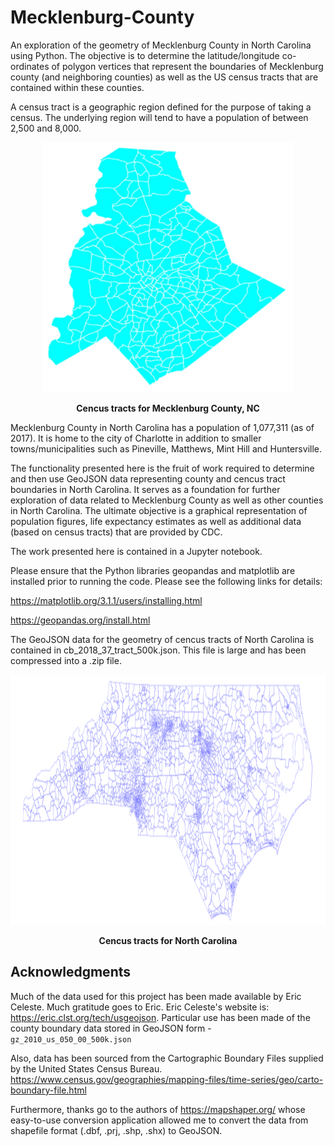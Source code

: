 # Mecklenburg-County
An exploration of the geometry of Mecklenburg County in North Carolina using Python. The objective is to determine the latitude/longitude co-ordinates of polygon vertices that represent the boundaries of Mecklenburg county (and neighboring counties) as well as the US census tracts that are contained within these counties.

A census tract is a geographic region defined for the purpose of taking a census. The underlying region will tend to have a population of between 2,500 and 8,000. 

<p align="center">
    <img src="https://raw.githubusercontent.com/JerryGreenough/Mecklenburg-County/master/mecktracts.png" width="400" height="400">  
</p>

<p align="center">
    <strong>Cencus tracts for Mecklenburg County, NC</strong>
</p>

Mecklenburg County in North Carolina has a population of 1,077,311 (as of 2017). It is home to the city of Charlotte in addition to smaller towns/municipalities such as Pineville, Matthews, Mint Hill and Huntersville.

The functionality presented here is the fruit of work required to determine and then use GeoJSON data representing county and cencus tract boundaries in North Carolina. It serves as a foundation for further exploration of data related to Mecklenburg County as well as other counties in North Carolina. The ultimate objective is a graphical representation of population figures, life expectancy estimates as well as additional data (based on census tracts) that are provided by CDC.

The work presented here is contained in a Jupyter notebook.

Please ensure that the Python libraries geopandas and matplotlib are installed prior to running the code. Please see the following links for details: 

https://matplotlib.org/3.1.1/users/installing.html

https://geopandas.org/install.html

The GeoJSON data for the geometry of cencus tracts of North Carolina is contained in cb_2018_37_tract_500k.json. This file is large and has been compressed into a .zip file.

<p align="center">
    <img src="https://raw.githubusercontent.com/JerryGreenough/Mecklenburg-County/master/nctracts.png" width="1000" height="400">  
</p>

<p align="center">
    <strong>Cencus tracts for North Carolina</strong>
</p>

<h2>Acknowledgments</h2>

Much of the data used for this project has been made available by Eric Celeste. Much gratitude goes to Eric.
Eric Celeste's website is: https://eric.clst.org/tech/usgeojson. Particular use has been made of the county boundary data stored in GeoJSON form - ```gz_2010_us_050_00_500k.json```

Also, data has been sourced from the Cartographic Boundary Files supplied by the United States Census Bureau.
https://www.census.gov/geographies/mapping-files/time-series/geo/carto-boundary-file.html

Furthermore, thanks go to the authors of https://mapshaper.org/ whose easy-to-use conversion application allowed me to convert the data from  shapefile format (.dbf, .prj, .shp, .shx) to GeoJSON.
